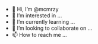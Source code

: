 - 👋 Hi, I’m @mcmrzy
- 👀 I’m interested in ...
- 🌱 I’m currently learning ...
- 💞️ I’m looking to collaborate on ...
- 📫 How to reach me ...

<!---
mcmrzy/mcmrzy is a ✨ special ✨ repository because its `README.md` (this file) appears on your GitHub profile.
You can click the Preview link to take a look at your changes.
--->
